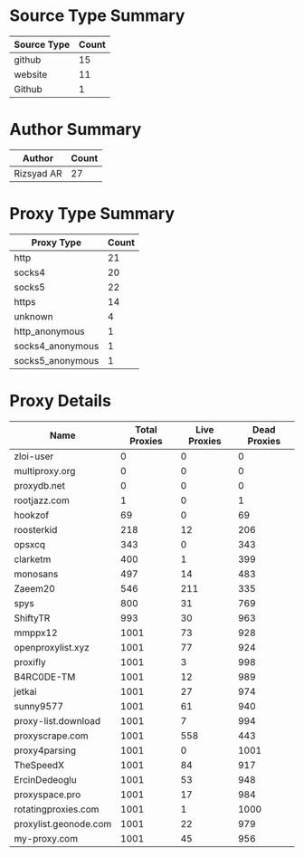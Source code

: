 # Source Type Summary

| Source Type | Count |
|-------------|-------|
| github | 15 |
| website | 11 |
| Github | 1 |


# Author Summary

| Author | Count |
|--------|-------|
| Rizsyad AR | 27 |


# Proxy Type Summary

| Proxy Type | Count |
|------------|-------|
| http | 21 |
| socks4 | 20 |
| socks5 | 22 |
| https | 14 |
| unknown | 4 |
| http_anonymous | 1 |
| socks4_anonymous | 1 |
| socks5_anonymous | 1 |


# Proxy Details

| Name | Total Proxies | Live Proxies | Dead Proxies |
|------|---------------|--------------|---------------|
| zloi-user | 0 | 0 | 0 |
| multiproxy.org | 0 | 0 | 0 |
| proxydb.net | 0 | 0 | 0 |
| rootjazz.com | 1 | 0 | 1 |
| hookzof | 69 | 0 | 69 |
| roosterkid | 218 | 12 | 206 |
| opsxcq | 343 | 0 | 343 |
| clarketm | 400 | 1 | 399 |
| monosans | 497 | 14 | 483 |
| Zaeem20 | 546 | 211 | 335 |
| spys | 800 | 31 | 769 |
| ShiftyTR | 993 | 30 | 963 |
| mmppx12 | 1001 | 73 | 928 |
| openproxylist.xyz | 1001 | 77 | 924 |
| proxifly | 1001 | 3 | 998 |
| B4RC0DE-TM | 1001 | 12 | 989 |
| jetkai | 1001 | 27 | 974 |
| sunny9577 | 1001 | 61 | 940 |
| proxy-list.download | 1001 | 7 | 994 |
| proxyscrape.com | 1001 | 558 | 443 |
| proxy4parsing | 1001 | 0 | 1001 |
| TheSpeedX | 1001 | 84 | 917 |
| ErcinDedeoglu | 1001 | 53 | 948 |
| proxyspace.pro | 1001 | 17 | 984 |
| rotatingproxies.com | 1001 | 1 | 1000 |
| proxylist.geonode.com | 1001 | 22 | 979 |
| my-proxy.com | 1001 | 45 | 956 |
